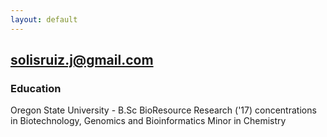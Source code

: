 ```yaml
---
layout: default
---
```


## solisruiz.j@gmail.com


### Education

Oregon State University - B.Sc 
BioResource Research ('17)
concentrations in Biotechnology, Genomics and Bioinformatics
Minor in Chemistry 

